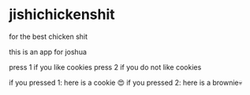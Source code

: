 # jishichickenshit
for the best chicken shit


this is an app for joshua

press 1 if you like cookies
press 2 if you do not like cookies


if you pressed 1: here is a cookie 😍
if you pressed 2: here is a brownie💀
